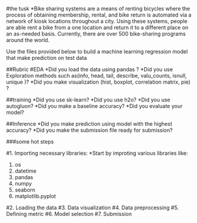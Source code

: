 #the tusk
*Bike sharing systems are a means of renting bicycles where the process of obtaining membership, rental, and bike return is automated via a network of kiosk locations throughout a city. Using these systems, people are able rent a bike from a one location and return it to a different place on an as-needed basis. Currently, there are over 500 bike-sharing programs around the world.

Use the files provided below to build a machine learning regression model that make prediction on test data

##Rubric 
#EDA
*Did you load the data using pandas ?
*Did you use Exploration methods such as(info, head, tail, describe, valu_counts, isnull, unique )?
*Did you make visualization (hist, boxplot, correlation matrix, pie) ?

##training
*Did you use sk-learn?
*Did you use h2o?
*Did you use autogluon?
*Did you make a baseline accuracy?
*Did you evaluate your model? 

##Inference
*Did you make prediction using model with the highest accuracy?
*Did you make the submission file ready for submission?

###some hot steps

#1. Importing necessary libraries:
*Start by improting various libraries like:
1. os
2. datetime
3. pandas
4. numpy
5. seaborn
6. matplotlib.pyplot

#2. Loading the data
#3. Data visualization
#4. Data preprocessing
#5. Defining metric
#6. Model selection
#7. Submission
